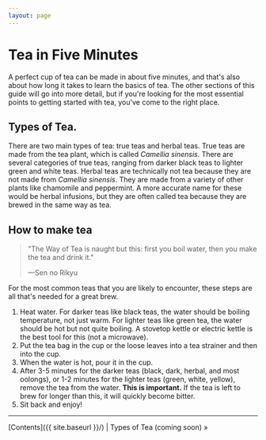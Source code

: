 ```yaml
---
layout: page
---
```


# Tea in Five Minutes

A perfect cup of tea can be made in about five minutes, and that's also about how long it takes to learn the basics of tea. The other sections of this guide will go into more detail, but if you're looking for the most essential points to getting started with tea, you've come to the right place.

## Types of Tea.

There are two main types of tea: true teas and herbal teas. True teas are made from the tea plant, which is called *Camellia sinensis*. There are several categories of true teas, ranging from darker black teas to lighter green and white teas. Herbal teas are technically not tea because they are not made from *Camellia sinensis*. They are made from a variety of other plants like chamomile and peppermint. A more accurate name for these would be herbal infusions, but they are often called tea because they are brewed in the same way as tea.

## How to make tea

>"The Way of Tea is naught but this: first you boil water, then you make the tea and drink it."
>
>—Sen no Rikyu

For the most common teas that you are likely to encounter, these steps are all that's needed for a great brew.

1. Heat water. For darker teas like black teas, the water should be boiling temperature, not just warm. For lighter teas like green tea, the water should be hot but not quite boiling. A stovetop kettle or electric kettle is the best tool for this (not a microwave).
2. Put the tea bag in the cup or the loose leaves into a tea strainer and then into the cup.
3. When the water is hot, pour it in the cup.
4. After 3-5 minutes for the darker teas (black, dark, herbal, and most oolongs), or 1-2 minutes for the lighter teas (green, white, yellow), remove the tea from the water. **This is important.** If the tea is left to brew for longer than this, it will quickly become bitter.
5. Sit back and enjoy!

<hr>

[Contents]({{ site.baseurl }}/) | 
Types of Tea (coming soon) &raquo;
